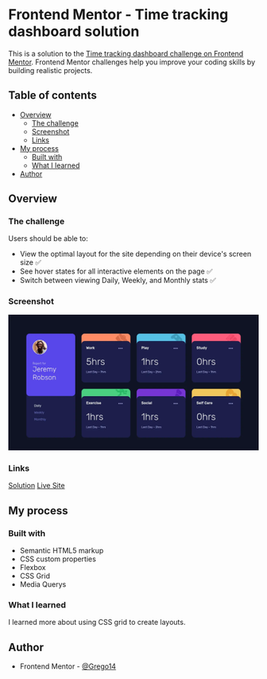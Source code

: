 # Frontend Mentor - Time tracking dashboard solution

This is a solution to the [Time tracking dashboard challenge on Frontend Mentor](https://www.frontendmentor.io/challenges/time-tracking-dashboard-UIQ7167Jw). Frontend Mentor challenges help you improve your coding skills by building realistic projects. 

## Table of contents

- [Overview](#overview)
  - [The challenge](#the-challenge)
  - [Screenshot](#screenshot)
  - [Links](#links)
- [My process](#my-process)
  - [Built with](#built-with)
  - [What I learned](#what-i-learned)
- [Author](#author)

## Overview

### The challenge

Users should be able to:

- View the optimal layout for the site depending on their device's screen size ✅
- See hover states for all interactive elements on the page ✅
- Switch between viewing Daily, Weekly, and Monthly stats ✅

### Screenshot

![](/screenshots/time-tracking.webp)

### Links

[Solution](https://github.com/Grego14/FrontendMentor_Challenges/tree/main/challenges/javascript-fundamentals/time-tracking-dashboard-main) [Live Site](https://grego14.github.io/FrontendMentor_Challenges/challenges/javascript-fundamentals/time-tracking-dashboard-main/)

## My process

### Built with

- Semantic HTML5 markup
- CSS custom properties
- Flexbox
- CSS Grid
- Media Querys

### What I learned

I learned more about using CSS grid to create layouts.

## Author

- Frontend Mentor - [@Grego14](https://www.frontendmentor.io/profile/Grego14)
